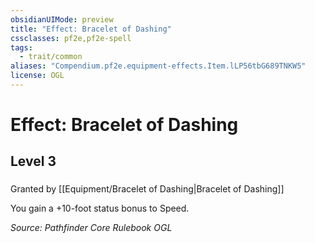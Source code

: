 ```yaml
---
obsidianUIMode: preview
title: "Effect: Bracelet of Dashing"
cssclasses: pf2e,pf2e-spell
tags:
  - trait/common
aliases: "Compendium.pf2e.equipment-effects.Item.lLP56tbG689TNKW5"
license: OGL
---
```

# Effect: Bracelet of Dashing
## Level 3
### 






Granted by [[Equipment/Bracelet of Dashing|Bracelet of Dashing]]

You gain a +10-foot status bonus to Speed.

*Source: Pathfinder Core Rulebook*
*OGL*